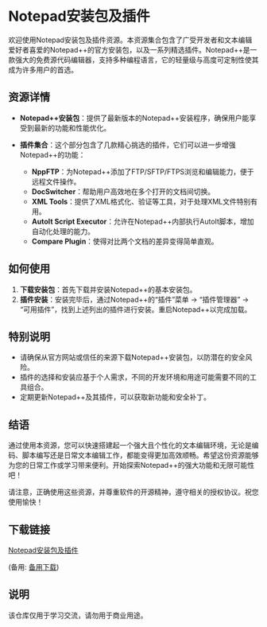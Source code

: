 # Notepad安装包及插件

欢迎使用Notepad安装包及插件资源。本资源集合包含了广受开发者和文本编辑爱好者喜爱的Notepad++的官方安装包，以及一系列精选插件。Notepad++是一款强大的免费源代码编辑器，支持多种编程语言，它的轻量级与高度可定制性使其成为许多用户的首选。

## 资源详情

- **Notepad++安装包**：提供了最新版本的Notepad++安装程序，确保用户能享受到最新的功能和性能优化。
  
- **插件集合**：这个部分包含了几款精心挑选的插件，它们可以进一步增强Notepad++的功能：
    - **NppFTP**：为Notepad++添加了FTP/SFTP/FTPS浏览和编辑能力，便于远程文件操作。
    - **DocSwitcher**：帮助用户高效地在多个打开的文档间切换。
    - **XML Tools**：提供了XML格式化、验证等工具，对于处理XML文件特别有用。
    - **AutoIt Script Executor**：允许在Notepad++内部执行AutoIt脚本，增加自动化处理的能力。
    - **Compare Plugin**：使得对比两个文档的差异变得简单直观。
    
## 如何使用

1. **下载安装包**：首先下载并安装Notepad++的基本安装包。
2. **插件安装**：安装完毕后，通过Notepad++的“插件”菜单 -> “插件管理器” -> “可用插件”，找到上述列出的插件进行安装。重启Notepad++以完成加载。
   
## 特别说明

- 请确保从官方网站或信任的来源下载Notepad++安装包，以防潜在的安全风险。
- 插件的选择和安装应基于个人需求，不同的开发环境和用途可能需要不同的工具组合。
- 定期更新Notepad++及其插件，可以获取新功能和安全补丁。

## 结语

通过使用本资源，您可以快速搭建起一个强大且个性化的文本编辑环境，无论是编码、脚本编写还是日常文本编辑工作，都能变得更加高效顺畅。希望这份资源能够为您的日常工作或学习带来便利。开始探索Notepad++的强大功能和无限可能性吧！

请注意，正确使用这些资源，并尊重软件的开源精神，遵守相关的授权协议。祝您使用愉快！

## 下载链接
[Notepad安装包及插件](https://pan.quark.cn/s/fbeaa3bc688b) 

(备用: [备用下载](https://pan.baidu.com/s/1buVg4QF60iHvjAc-2faDXQ?pwd=1234))

## 说明

该仓库仅用于学习交流，请勿用于商业用途。
